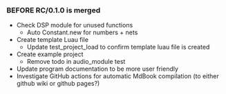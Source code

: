 
### BEFORE RC/0.1.0 is merged
- Check DSP module for unused functions
    - Auto Constant.new for numbers + nets
- Create template Luau file
  - Update test_project_load to confirm template luau file is created
- Create example project
    - Remove todo in audio_module test
- Update program documentation to be more user friendly
- Investigate GitHub actions for automatic MdBook compilation (to either github wiki or github pages?)
